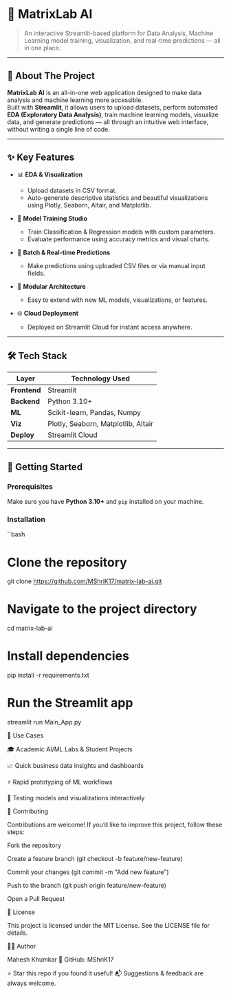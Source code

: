 # 🧠 MatrixLab AI

> An interactive Streamlit-based platform for Data Analysis, Machine Learning model training, visualization, and real-time predictions — all in one place.

---

## 📖 About The Project

**MatrixLab AI** is an all-in-one web application designed to make data analysis and machine learning more accessible.  
Built with **Streamlit**, it allows users to upload datasets, perform automated **EDA (Exploratory Data Analysis)**, train machine learning models, visualize data, and generate predictions — all through an intuitive web interface, without writing a single line of code.

---

## ✨ Key Features

- 📊 **EDA & Visualization**  
  - Upload datasets in CSV format.  
  - Auto-generate descriptive statistics and beautiful visualizations using Plotly, Seaborn, Altair, and Matplotlib.

- 🤖 **Model Training Studio**  
  - Train Classification & Regression models with custom parameters.  
  - Evaluate performance using accuracy metrics and visual charts.

- 📁 **Batch & Real-time Predictions**  
  - Make predictions using uploaded CSV files or via manual input fields.

- 🧰 **Modular Architecture**  
  - Easy to extend with new ML models, visualizations, or features.

- 🌐 **Cloud Deployment**  
  - Deployed on Streamlit Cloud for instant access anywhere.

---

## 🛠️ Tech Stack

| Layer         | Technology Used |
|--------------|------------------|
| **Frontend** | Streamlit |
| **Backend**  | Python 3.10+ |
| **ML**       | Scikit-learn, Pandas, Numpy |
| **Viz**      | Plotly, Seaborn, Matplotlib, Altair |
| **Deploy**   | Streamlit Cloud |

---

## 🚀 Getting Started

### Prerequisites
Make sure you have **Python 3.10+** and `pip` installed on your machine.
### Installation

``bash
# Clone the repository
git clone https://github.com/MShriK17/matrix-lab-ai.git

# Navigate to the project directory
cd matrix-lab-ai

# Install dependencies
pip install -r requirements.txt

# Run the Streamlit app
streamlit run Main_App.py



🌟 Use Cases

🎓 Academic AI/ML Labs & Student Projects

📈 Quick business data insights and dashboards

⚡ Rapid prototyping of ML workflows

🧪 Testing models and visualizations interactively

🤝 Contributing

Contributions are welcome!
If you’d like to improve this project, follow these steps:

Fork the repository

Create a feature branch (git checkout -b feature/new-feature)

Commit your changes (git commit -m "Add new feature")

Push to the branch (git push origin feature/new-feature)

Open a Pull Request

📜 License

This project is licensed under the MIT License.
See the LICENSE
 file for details.

🧑‍💻 Author

Mahesh Khumkar
🚀 GitHub: MShriK17

⭐ Star this repo if you found it useful!
📬 Suggestions & feedback are always welcome.

